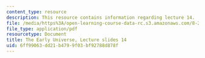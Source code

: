 ```yaml
---
content_type: resource
description: This resource contains information regarding lecture 14.
file: /media/https%3A/open-learning-course-data-rc.s3.amazonaws.com/8-286-the-early-universe-fall-2013/6ff99063dd21b4799f03bf92788d878f_MIT8_286F13_lec14.pdf
file_type: application/pdf
resourcetype: Document
title: The Early Universe, Lecture slides 14
uid: 6ff99063-dd21-b479-9f03-bf92788d878f
---
```


